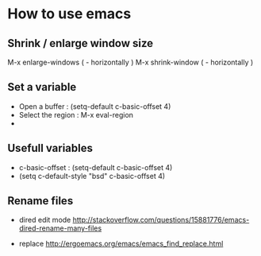 
# How to use emacs

## Shrink / enlarge window size

M-x enlarge-windows ( - horizontally )
M-x shrink-window ( - horizontally )

## Set a variable 

- Open a buffer : (setq-default c-basic-offset 4)
- Select the region : M-x eval-region
- 

## Usefull variables

- c-basic-offset : (setq-default c-basic-offset 4)
- (setq c-default-style "bsd" c-basic-offset 4)

## Rename files

- dired edit mode
http://stackoverflow.com/questions/15881776/emacs-dired-rename-many-files

- replace
http://ergoemacs.org/emacs/emacs_find_replace.html